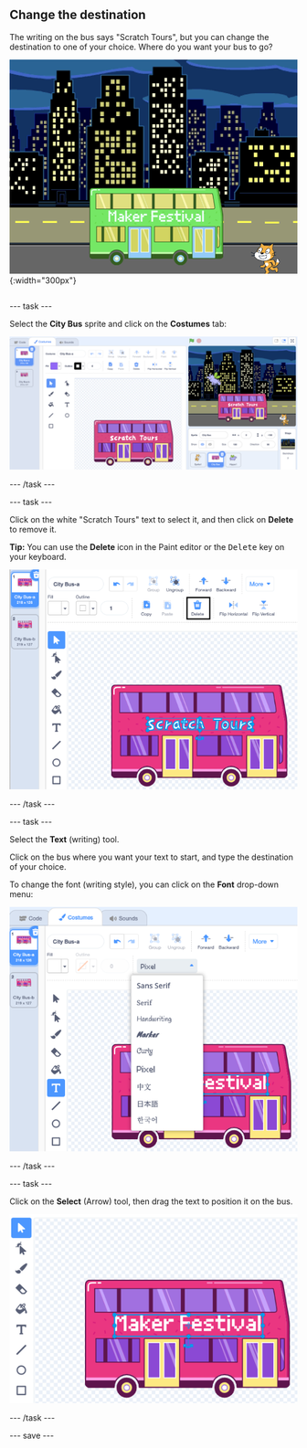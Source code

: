 ## Change the destination

<div style="display: flex; flex-wrap: wrap">
<div style="flex-basis: 200px; flex-grow: 1; margin-right: 15px;">
The writing on the bus says "Scratch Tours", but you can change the destination to one of your choice. Where do you want your bus to go?  
</div>
<div>

![The bus with "Maker Festival" text.](images/maker-bus.png){:width="300px"}

</div>
</div>

--- task ---

Select the **City Bus** sprite and click on the **Costumes** tab:

![The costume in the Paint editor.](images/costumes-bus-sprite-highlighted.png)

--- /task ---

--- task ---

Click on the white "Scratch Tours" text to select it, and then click on **Delete** to remove it.

**Tip:** You can use the **Delete** icon in the Paint editor or the <kbd>Delete</kbd> key on your keyboard.

![The text on the Bus and the Delete icon highlighted.](images/bus-delete-text.png)

--- /task ---

--- task ---

Select the **Text** (writing) tool.

Click on the bus where you want your text to start, and type the destination of your choice.

To change the font (writing style), you can click on the **Font** drop-down menu:

![The 'Font' menu selected at the top middle of the Paint editor.](images/bus-text-font.png)

--- /task ---

--- task ---

Click on the **Select** (Arrow) tool, then drag the text to position it on the bus.

![The text on the Bus and the Select tool highlighted.](images/bus-destination-centered.png)

--- /task ---

--- save ---
